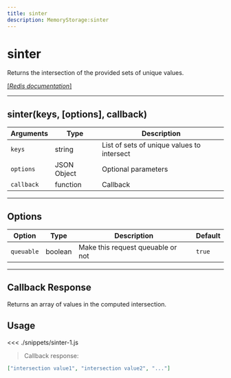 ```yaml
---
title: sinter
description: MemoryStorage:sinter
---
```


# sinter

Returns the intersection of the provided sets of unique values.

[[_Redis documentation_]](https://redis.io/commands/sinter)

---

## sinter(keys, [options], callback)

| Arguments  | Type        | Description                                |
| ---------- | ----------- | ------------------------------------------ |
| `keys`     | string      | List of sets of unique values to intersect |
| `options`  | JSON Object | Optional parameters                        |
| `callback` | function    | Callback                                   |

---

## Options

| Option     | Type    | Description                       | Default |
| ---------- | ------- | --------------------------------- | ------- |
| `queuable` | boolean | Make this request queuable or not | `true`  |

---

## Callback Response

Returns an array of values in the computed intersection.

## Usage

<<< ./snippets/sinter-1.js

> Callback response:

```json
["intersection value1", "intersection value2", "..."]
```
